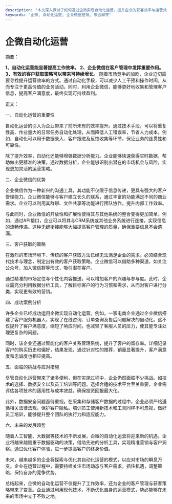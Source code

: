 ```yaml
---
description: "本文深入探讨了如何通过企微实现自动化运营，提升企业的获客效率与运营效果。"
keywords: "企微, 自动化运营, 企业微信营销, 聚合聊天"
---
```

# 企微自动化运营

摘要： 

**1、自动化运营能显著提高工作效率。 2、企业微信在客户管理中发挥重要作用。 3、有效的客户获取策略可以带来可持续增长。** 随着市场竞争的加剧，企业迫切需要寻找提升运营效率的方式。通过自动化手段，可以减少人工干预和操作时间，从而专注于更高价值的业务活动。同时，利用企业微信，能够更好地收集和管理客户信息，提高客户满意度，最终实现可持续盈利。

正文：

一、自动化运营的重要性

自动化运营的引入为企业带来了前所未有的效率提升。通过技术手段，可以将重复性高、作业量大的日常任务自动化处理，从而降低人工错误率，节省人力成本。例如，自动化可以用于数据录入、客户跟进及反馈收集等环节，保证业务的连贯性和可靠性。

除了提升效率，自动化还能够增强数据分析能力。企业能够快速获得实时数据，帮助做出更精准的决策。通过数据分析，企业能够识别出潜在的市场机会与风险，实现更加灵活的运营策略。

二、企业微信的优势

企业微信作为一种新兴的沟通工具，其功能不仅限于信息传递，更具有强大的客户管理能力。企业微信能够与客户建立长久的联系，通过丰富的功能满足不同的商业需求。企业可以利用其群聊、文件共享等功能进行团队协作，提升内部工作效率。

与此同时，企业微信的开放性和扩展性使得其与其他系统的整合变得更加简单。例如，通过API接口，企业可以将其与CRM系统或其他业务系统进行连接，实现信息的流畅传递。这种无缝衔接能够大幅提高客户管理的质量，确保重要信息不会遗漏。

三、客户获取的策略

在激烈的市场环境下，传统的客户获取方法已经无法满足企业的需求。必须结合现代技术与理念，制定出有效的客户获取策略。企业微信可以借助多种渠道，如关注公众号、加入微信群等形式，吸引潜在客户。

通过精准的市场定位与个性化内容推送，可以增加客户的兴趣与参与度。此时，企业需充分利用数据分析工具，了解目标客户的行为习惯和需求，从而对客户进行分类，实现更有效的营销。

四、成功案例分析

许多企业已经成功运用企微实现自动化运营。例如，一家电商企业通过企业微信搭建了客户服务机器人，实现了在线咨询、订单查询及售后问题解决的自动化。这不仅提升了客户满意度，缩短了响应时间，也减轻了客服人员的压力，使其能专注处理更复杂的问题。

同时，该企业还通过智能化的客户关系管理系统，提升了客户的留存率。详细记录客户的购买历史和偏好，结果发现，通过针对性的推荐，销量显著提升，客户满意度和忠诚度也相应提高。

五、面临的挑战与应对措施

尽管自动化运营带来了诸多便利，但在实施过程中，企业仍然面临不少挑战。如技术的选择、数据安全以及员工培训等问题。选择合适的技术平台至关重要，企业需评估各项技术的适用性与成本效益，确保投资回报最大化。

此外，数据安全问题亟待重视。在采集和存储客户数据的过程中，企业必须严格遵循相关法律法规，保护客户隐私。培训员工使用新技术和工具同样不可忽视，做好员工培训，能够提升整个团队的执行力和适应能力。

六、未来的发展趋势

随着人工智能、大数据等技术的不断发展，企微的自动化运营将迎来新的机遇。企业将越来越侧重于数据驱动的决策，借助先进的分析工具，实现精准营销与客户洞察。通过优化客户体验，进一步提高客户的终身价值。

未来，越来越多的企业将探索与优化其自动化运营的模式，以应对市场的瞬息万变。企业在运营过程中，需要持续关注市场动态与客户需求，抓住机遇，调整策略，保持自身的竞争优势。

总结起来，企微的自动化运营不仅提升了工作效率，还为企业的客户管理与获客策略带来了变革。企业通过利用现代技术，不断优化自身的运营模式，势必能够在未来的市场中立于不败之地。

